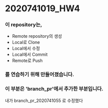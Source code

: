 # 2020741019_HW4

### 이 repository는,
* Remote repository의 생성  
* Local로 Clone  
* Local에서 수정  
* Local에서 Commit  
* Remote로 Push  
### 를 연습하기 위해 만들어졌습니다.

### 이 부분은 'branch_pr'에서 추가한 부분입니다.
내가 branch_pr_2020741055 로 수정했다
